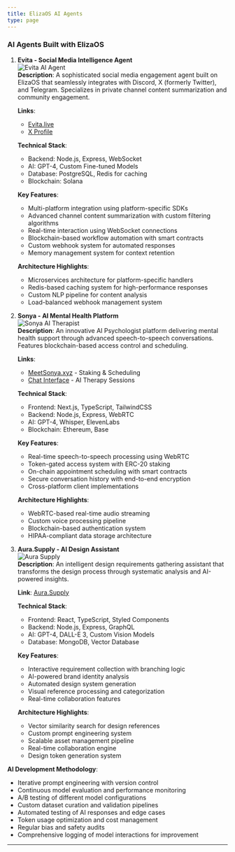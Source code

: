```yaml
---
title: ElizaOS AI Agents
type: page
---
```


### **AI Agents Built with ElizaOS**

1. **Evita - Social Media Intelligence Agent**  
   ![Evita AI Agent](/images/evita-agent.png)  
   **Description**: A sophisticated social media engagement agent built on ElizaOS that seamlessly integrates with Discord, X (formerly Twitter), and Telegram. Specializes in private channel content summarization and community engagement.  
   
   **Links**: 
   - [Evita.live](https://www.evita.live/)
   - [X Profile](https://x.com/evita3400000)  
   
   **Technical Stack**:
   - Backend: Node.js, Express, WebSocket
   - AI: GPT-4, Custom Fine-tuned Models
   - Database: PostgreSQL, Redis for caching
   - Blockchain: Solana
   
   **Key Features**:  
   - Multi-platform integration using platform-specific SDKs
   - Advanced channel content summarization with custom filtering algorithms
   - Real-time interaction using WebSocket connections
   - Blockchain-based workflow automation with smart contracts
   - Custom webhook system for automated responses
   - Memory management system for context retention
   
   **Architecture Highlights**:
   - Microservices architecture for platform-specific handlers
   - Redis-based caching system for high-performance responses
   - Custom NLP pipeline for content analysis
   - Load-balanced webhook management system

2. **Sonya - AI Mental Health Platform**  
   ![Sonya AI Therapist](/images/sonya-agent.png)  
   **Description**: An innovative AI Psychologist platform delivering mental health support through advanced speech-to-speech conversations. Features blockchain-based access control and scheduling.
   
   **Links**:
   - [MeetSonya.xyz](https://meetsonya.xyz/) - Staking & Scheduling
   - [Chat Interface](https://chat.meetsonya.xyz/) - AI Therapy Sessions
   
   **Technical Stack**:
   - Frontend: Next.js, TypeScript, TailwindCSS
   - Backend: Node.js, Express, WebRTC
   - AI: GPT-4, Whisper, ElevenLabs
   - Blockchain: Ethereum, Base
   
   **Key Features**:  
   - Real-time speech-to-speech processing using WebRTC
   - Token-gated access system with ERC-20 staking
   - On-chain appointment scheduling with smart contracts
   - Secure conversation history with end-to-end encryption
   - Cross-platform client implementations
   
   **Architecture Highlights**:
   - WebRTC-based real-time audio streaming
   - Custom voice processing pipeline
   - Blockchain-based authentication system
   - HIPAA-compliant data storage architecture

3. **Aura.Supply - AI Design Assistant**  
   ![Aura Supply](/images/aura-supply.png)  
   **Description**: An intelligent design requirements gathering assistant that transforms the design process through systematic analysis and AI-powered insights.
   
   **Link**: [Aura.Supply](https://aura.supply/)  
   
   **Technical Stack**:
   - Frontend: React, TypeScript, Styled Components
   - Backend: Node.js, Express, GraphQL
   - AI: GPT-4, DALL-E 3, Custom Vision Models
   - Database: MongoDB, Vector Database
   
   **Key Features**:  
   - Interactive requirement collection with branching logic
   - AI-powered brand identity analysis
   - Automated design system generation
   - Visual reference processing and categorization
   - Real-time collaboration features
   
   **Architecture Highlights**:
   - Vector similarity search for design references
   - Custom prompt engineering system
   - Scalable asset management pipeline
   - Real-time collaboration engine
   - Design token generation system

**AI Development Methodology**:
- Iterative prompt engineering with version control
- Continuous model evaluation and performance monitoring
- A/B testing of different model configurations
- Custom dataset curation and validation pipelines
- Automated testing of AI responses and edge cases
- Token usage optimization and cost management
- Regular bias and safety audits
- Comprehensive logging of model interactions for improvement

---
